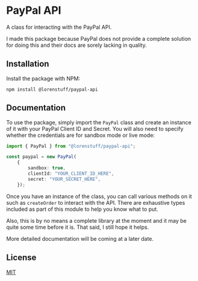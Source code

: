 # PayPal API
A class for interacting with the PayPal API.

I made this package because PayPal does not provide a complete solution for doing this and their docs are sorely lacking in quality.

## Installation
Install the package with NPM:

```
npm install @lorenstuff/paypal-api
```

## Documentation
To use the package, simply import the `PayPal` class and create an instance of it with your PayPal Client ID and Secret. You will also need to specify whether the credentials are for sandbox mode or live mode:

```ts
import { PayPal } from "@lorenstuff/paypal-api";

const paypal = new PayPal(
	{
		sandbox: true,
		clientId: "YOUR_CLIENT_ID_HERE",
		secret: "YOUR_SECRET_HERE",
	});
```

Once you have an instance of the class, you can call various methods on it such as `createOrder` to interact with the API. There are exhaustive types included as part of this module to help you know what to put.

Also, this is by no means a complete library at the moment and it may be quite some time before it is. That said, I still hope it helps.

More detailed documentation will be coming at a later date.

## License
[MIT](https://github.com/duckdotapk/npm-paypal-api/blob/main/LICENSE.md)